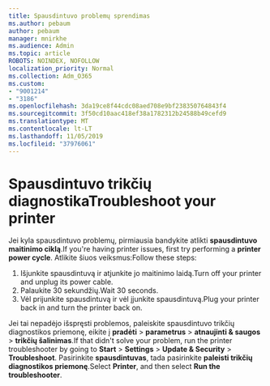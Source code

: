 ```yaml
---
title: Spausdintuvo problemų sprendimas
ms.author: pebaum
author: pebaum
manager: mnirkhe
ms.audience: Admin
ms.topic: article
ROBOTS: NOINDEX, NOFOLLOW
localization_priority: Normal
ms.collection: Adm_O365
ms.custom:
- "9001214"
- "3186"
ms.openlocfilehash: 3da19ce8f44cdc08aed708e9bf238350764843f4
ms.sourcegitcommit: 3f50cd10aac418ef38a1782312b24588b49cefd9
ms.translationtype: MT
ms.contentlocale: lt-LT
ms.lasthandoff: 11/05/2019
ms.locfileid: "37976061"
---
```

# <a name="troubleshoot-your-printer"></a><span data-ttu-id="a256c-102">Spausdintuvo trikčių diagnostika</span><span class="sxs-lookup"><span data-stu-id="a256c-102">Troubleshoot your printer</span></span>

<span data-ttu-id="a256c-103">Jei kyla spausdintuvo problemų, pirmiausia bandykite atlikti **spausdintuvo maitinimo ciklą**.</span><span class="sxs-lookup"><span data-stu-id="a256c-103">If you're having printer issues, first try performing a **printer power cycle**.</span></span> <span data-ttu-id="a256c-104">Atlikite šiuos veiksmus:</span><span class="sxs-lookup"><span data-stu-id="a256c-104">Follow these steps:</span></span>

1. <span data-ttu-id="a256c-105">Išjunkite spausdintuvą ir atjunkite jo maitinimo laidą.</span><span class="sxs-lookup"><span data-stu-id="a256c-105">Turn off your printer and unplug its power cable.</span></span>
2. <span data-ttu-id="a256c-106">Palaukite 30 sekundžių.</span><span class="sxs-lookup"><span data-stu-id="a256c-106">Wait 30 seconds.</span></span>
3. <span data-ttu-id="a256c-107">Vėl prijunkite spausdintuvą ir vėl įjunkite spausdintuvą.</span><span class="sxs-lookup"><span data-stu-id="a256c-107">Plug your printer back in and turn the printer back on.</span></span>

<span data-ttu-id="a256c-108">Jei tai nepadėjo išspręsti problemos, paleiskite spausdintuvo trikčių diagnostikos priemonę, eikite į **pradėti** > **parametrus** > **atnaujinti & saugos** > **trikčių šalinimas**.</span><span class="sxs-lookup"><span data-stu-id="a256c-108">If that didn't solve your problem, run the printer troubleshooter by going to **Start** > **Settings** > **Update & Security** > **Troubleshoot**.</span></span> <span data-ttu-id="a256c-109">Pasirinkite **spausdintuvas**, tada pasirinkite **paleisti trikčių diagnostikos priemonę**.</span><span class="sxs-lookup"><span data-stu-id="a256c-109">Select **Printer**, and then select **Run the troubleshooter**.</span></span>